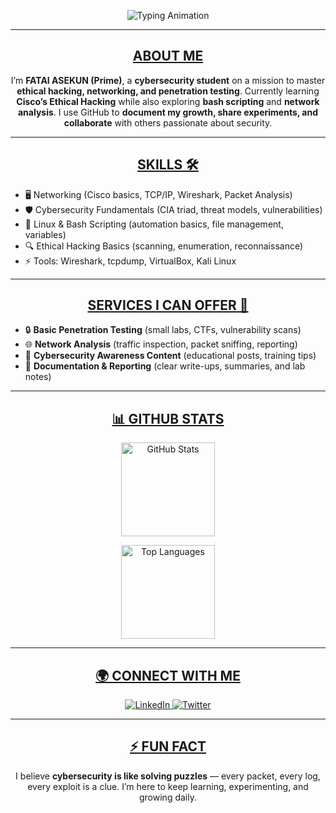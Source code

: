<!-- Typing SVG Header -->
<p align="center">
  <img src="https://readme-typing-svg.herokuapp.com?font=Fira+Code&size=28&duration=4000&pause=1000&color=00FF00&center=true&vCenter=true&width=900&lines=👋+HI%2C+I'M+FATAI+ASEKUN+(PRIME);🚀+CYBERSECURITY+STUDENT;📖+CURRENTLY+LEARNING+CISCO+ETHICAL+HACKING;💡+OPEN+TO+COLLABORATIONS" alt="Typing Animation" />
</p>

---

<h2 align="center"><u><b>ABOUT ME</b></u></h2>

<p align="center">
I’m <b>FATAI ASEKUN (Prime)</b>, a <b>cybersecurity student</b> on a mission to master <b>ethical hacking, networking, and penetration testing</b>.  
Currently learning <b>Cisco’s Ethical Hacking</b> while also exploring <b>bash scripting</b> and <b>network analysis</b>.  
I use GitHub to <b>document my growth, share experiments, and collaborate</b> with others passionate about security.  
</p>

---

<h2 align="center"><u><b>SKILLS 🛠️</b></u></h2>

- 🖥️ Networking (Cisco basics, TCP/IP, Wireshark, Packet Analysis)  
- 🛡️ Cybersecurity Fundamentals (CIA triad, threat models, vulnerabilities)  
- 🐧 Linux & Bash Scripting (automation basics, file management, variables)  
- 🔍 Ethical Hacking Basics (scanning, enumeration, reconnaissance)  
- ⚡ Tools: Wireshark, tcpdump, VirtualBox, Kali Linux  

---

<h2 align="center"><u><b>SERVICES I CAN OFFER 🚀</b></u></h2>

- 🔒 **Basic Penetration Testing** (small labs, CTFs, vulnerability scans)  
- 🌐 **Network Analysis** (traffic inspection, packet sniffing, reporting)  
- 📢 **Cybersecurity Awareness Content** (educational posts, training tips)  
- 📝 **Documentation & Reporting** (clear write-ups, summaries, and lab notes)  

---

<h2 align="center"><u><b>📊 GITHUB STATS</b></u></h2>

<p align="center">
  <img src="https://github-readme-stats.vercel.app/api?username=Fabelt14&show_icons=true&theme=radical" alt="GitHub Stats" height="150"/>

<p align="center">
  <img src="https://github-readme-stats.vercel.app/api/top-langs/?username=Fabelt14&layout=compact&theme=radical" alt="Top Languages" height="150"/>
</p>

---

<h2 align="center"><u><b>🌍 CONNECT WITH ME</b></u></h2>

<p align="center">
  <a href="https://www.linkedin.com/in/asekun-fatai" target="_blank">
    <img src="https://img.shields.io/badge/LinkedIn-%230A66C2.svg?&style=for-the-badge&logo=linkedin&logoColor=white" alt="LinkedIn"/>
  </a>
  <a href="https://x.com/Prime_shell" target="_blank">
    <img src="https://img.shields.io/badge/Twitter-%231DA1F2.svg?&style=for-the-badge&logo=twitter&logoColor=white" alt="Twitter"/>
  </a>
</p>

---

<h2 align="center"><u><b>⚡ FUN FACT</b></u></h2>

<p align="center">
I believe <b>cybersecurity is like solving puzzles</b> — every packet, every log, every exploit is a clue.  
I’m here to keep learning, experimenting, and growing daily.  
</p>
